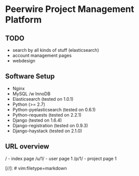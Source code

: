 Peerwire Project Management Platform
====================================

TODO
----

  * search by all kinds of stuff (elasticsearch)
  * account management pages
  * webdesign

Software Setup
--------------

  * Nginx
  * MySQL /w InnoDB
  * Elasticsearch (tested on 1.0.1)
  * Python (>= 2.7)
  * Python-pyelasticsearch (tested on 0.6.1)
  * Python-requests (tested on 2.2.1)
  * Django (tested on 1.6.4)
  * Django-registration (tested on 0.9.3)
  * Django-haystack (tested on 2.1.0)

URL overview
------------

/       - index page
/u/1/   - user page 1
/p/1/   - project page 1

[//]: # vim:filetype=markdown

